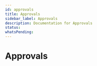 ```yaml
---
id: approvals
title: Approvals
sidebar_label: Approvals
description: Documentation for Approvals
status: 
whatsPending: 
---
```


# Approvals

